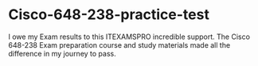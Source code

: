 # Cisco-648-238-practice-test
I owe my Exam results to this ITEXAMSPRO incredible support. The Cisco 648-238 Exam preparation course and study materials made all the difference in my journey to pass.

